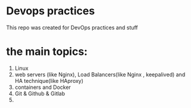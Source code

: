 # Devops practices
This repo was created for DevOps practices and stuff

# the main topics:
 1. Linux
 2. web servers (like Nginx), Load Balancers(like Nginx , keepalived) and HA technique(like HAproxy)
 3. containers and Docker
 4. Git & Github & Gitlab
 5. 
